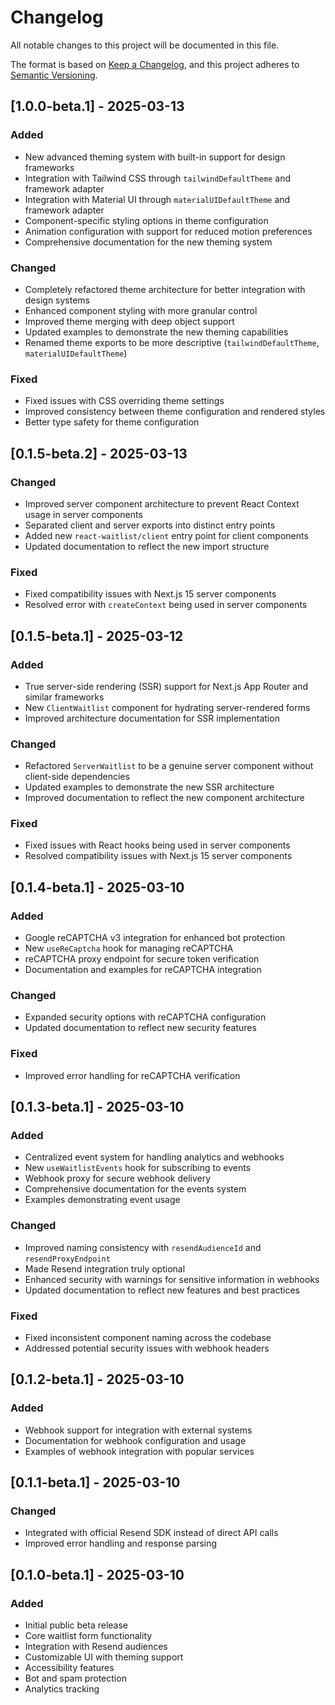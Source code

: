 # Changelog

All notable changes to this project will be documented in this file.

The format is based on [Keep a Changelog](https://keepachangelog.com/en/1.0.0/),
and this project adheres to [Semantic Versioning](https://semver.org/spec/v2.0.0.html).

## [1.0.0-beta.1] - 2025-03-13

### Added
- New advanced theming system with built-in support for design frameworks
- Integration with Tailwind CSS through `tailwindDefaultTheme` and framework adapter
- Integration with Material UI through `materialUIDefaultTheme` and framework adapter
- Component-specific styling options in theme configuration
- Animation configuration with support for reduced motion preferences
- Comprehensive documentation for the new theming system

### Changed
- Completely refactored theme architecture for better integration with design systems
- Enhanced component styling with more granular control
- Improved theme merging with deep object support
- Updated examples to demonstrate the new theming capabilities
- Renamed theme exports to be more descriptive (`tailwindDefaultTheme`, `materialUIDefaultTheme`)

### Fixed
- Fixed issues with CSS overriding theme settings
- Improved consistency between theme configuration and rendered styles
- Better type safety for theme configuration

## [0.1.5-beta.2] - 2025-03-13

### Changed
- Improved server component architecture to prevent React Context usage in server components
- Separated client and server exports into distinct entry points
- Added new `react-waitlist/client` entry point for client components
- Updated documentation to reflect the new import structure

### Fixed
- Fixed compatibility issues with Next.js 15 server components
- Resolved error with `createContext` being used in server components

## [0.1.5-beta.1] - 2025-03-12

### Added
- True server-side rendering (SSR) support for Next.js App Router and similar frameworks
- New `ClientWaitlist` component for hydrating server-rendered forms
- Improved architecture documentation for SSR implementation

### Changed
- Refactored `ServerWaitlist` to be a genuine server component without client-side dependencies
- Updated examples to demonstrate the new SSR architecture
- Improved documentation to reflect the new component architecture

### Fixed
- Fixed issues with React hooks being used in server components
- Resolved compatibility issues with Next.js 15 server components

## [0.1.4-beta.1] - 2025-03-10

### Added
- Google reCAPTCHA v3 integration for enhanced bot protection
- New `useReCaptcha` hook for managing reCAPTCHA
- reCAPTCHA proxy endpoint for secure token verification
- Documentation and examples for reCAPTCHA integration

### Changed
- Expanded security options with reCAPTCHA configuration
- Updated documentation to reflect new security features

### Fixed
- Improved error handling for reCAPTCHA verification

## [0.1.3-beta.1] - 2025-03-10

### Added
- Centralized event system for handling analytics and webhooks
- New `useWaitlistEvents` hook for subscribing to events
- Webhook proxy for secure webhook delivery
- Comprehensive documentation for the events system
- Examples demonstrating event usage

### Changed
- Improved naming consistency with `resendAudienceId` and `resendProxyEndpoint`
- Made Resend integration truly optional
- Enhanced security with warnings for sensitive information in webhooks
- Updated documentation to reflect new features and best practices

### Fixed
- Fixed inconsistent component naming across the codebase
- Addressed potential security issues with webhook headers

## [0.1.2-beta.1] - 2025-03-10

### Added
- Webhook support for integration with external systems
- Documentation for webhook configuration and usage
- Examples of webhook integration with popular services

## [0.1.1-beta.1] - 2025-03-10

### Changed
- Integrated with official Resend SDK instead of direct API calls
- Improved error handling and response parsing

## [0.1.0-beta.1] - 2025-03-10

### Added
- Initial public beta release
- Core waitlist form functionality
- Integration with Resend audiences
- Customizable UI with theming support
- Accessibility features
- Bot and spam protection
- Analytics tracking 